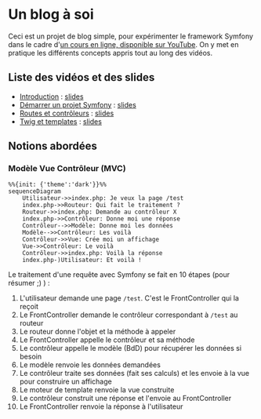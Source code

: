 # Un blog à soi

Ceci est un projet de blog simple, pour expérimenter le framework Symfony dans le cadre d'[un cours en ligne, disponible sur YouTube](https://www.youtube.com/watch?v=lgAUOkaHbYo&list=PLOOzTDicdX41KJAY_odGjNwdtCAuZ6ynB). On y met en pratique les différents concepts appris tout au long des vidéos.

## Liste des vidéos et des slides

- [Introduction](https://www.youtube.com/watch?v=lgAUOkaHbYo) : [slides](https://slides.drakolab.fr/cours/Symfony/0-intro.html)
- [Démarrer un projet Symfony](https://www.youtube.com/watch?v=gqsFytKOX-k) : [slides](https://slides.drakolab.fr/cours/Symfony/1-demarrer-un-projet.html)
- [Routes et contrôleurs](https://www.youtube.com/watch?v=jwX-XmyjEzE) : [slides](https://slides.drakolab.fr/cours/Symfony/2-routes-et-controleurs.html)
- [Twig et templates](https://www.youtube.com/watch?v=jwX-XmyjEzE) : [slides](https://slides.drakolab.fr/cours/Symfony/3-twig.html)

## Notions abordées

### Modèle Vue Contrôleur (MVC)

```mermaid
%%{init: {'theme':'dark'}}%%
sequenceDiagram
    Utilisateur->>index.php: Je veux la page /test
    index.php->>Routeur: Qui fait le traitement ?
    Routeur->>index.php: Demande au contrôleur X
    index.php->>Contrôleur: Donne moi une réponse
    Contrôleur-->>Modèle: Donne moi les données
    Modèle-->>Contrôleur: Les voilà
    Contrôleur->>Vue: Crée moi un affichage
    Vue->>Contrôleur: Le voilà
    Contrôleur->>index.php: Voilà la réponse
    index.php-)Utilisateur: Et voilà ! 
```

Le traitement d'une requête avec Symfony se fait en 10 étapes (pour résumer ;) ) :
1. L'utilisateur demande une page `/test`. C'est le FrontController qui la reçoit
2. Le FrontController demande le contrôleur correspondant à `/test` au routeur
3. Le routeur donne l'objet et la méthode à appeler
4. Le FrontController appelle le contrôleur et sa méthode
5. Le contrôleur appelle le modèle (BdD) pour récupérer les données si besoin
6. Le modèle renvoie les données demandées
7. Le contrôleur traite ses données (fait ses calculs) et les envoie à la vue pour construire un affichage
8. Le moteur de template renvoie la vue construite
9. Le contrôleur construit une réponse et l'envoie au FrontController
10. Le FrontController renvoie la réponse à l'utilisateur